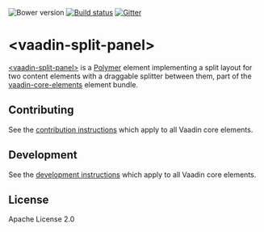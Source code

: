![Bower version](https://img.shields.io/bower/v/vaadin-split-panel.svg)
[![Build status](https://travis-ci.org/vaadin/vaadin-split-panel.svg?branch=master)](https://travis-ci.org/vaadin/vaadin-split-panel)
[![Gitter](https://badges.gitter.im/Join%20Chat.svg)](https://gitter.im/vaadin/vaadin-core-elements?utm_source=badge&utm_medium=badge&utm_campaign=pr-badge)

# &lt;vaadin-split-panel&gt;

[&lt;vaadin-split-panel&gt;](https://vaadin.com/elements/-/element/vaadin-upload) is a  [Polymer](http://polymer-project.org) element implementing a split layout for two content elements with a draggable splitter between them, part of the [vaadin-core-elements](https://vaadin.com/elements) element bundle.

<!--- ## Getting started --->

<!--- Visit https://vaadin.com/elements/-/element/vaadin-split-panel for features, demos and documentation. --->

## Contributing

See the [contribution instructions](https://github.com/vaadin/vaadin-core-elements#contributing) which apply to all Vaadin core elements.

## Development

See the [development instructions](https://github.com/vaadin/vaadin-core-elements#development) which apply to all Vaadin core elements.

## License

Apache License 2.0

